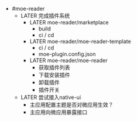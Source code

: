 - #moe-reader
	- LATER 完成插件系统
		- LATER moe-reader/marketplace
			- build
			- ci / cd
		- LATER moe-reader/moe-reader-template
			- ci / cd
			- moe-plugin.config.json
		- LATER moe-reader/moe-reader
			- 获取插件列表
			- 下载安装插件
			- 卸载插件
			- 插件开关
	- LATER 尝试接入native-ui
		- 主应用配置主题是否对微应用生效？
		- 主应用向微应用暴露接口
